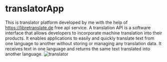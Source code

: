 # translatorApp
This is translator platform developed by me with the help of https://libretranslate.de free api service.
A translation API is a software interface that allows developers to incorporate machine translation into their products. 
It enables applications to easily and quickly translate text from one language to another without storing or managing any translation data. 
It receives text in one language and returns the same text translated into another language.
![translator](https://i.ibb.co/GdHVwjM/Screenshot-20.png)

